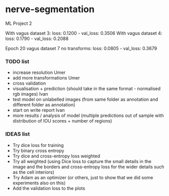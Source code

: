 # nerve-segmentation
ML Project 2


With vagus dataset 3: loss: 0.1200 - val_loss: 0.3506
With vagus dataset 4: loss: 0.1790 - val_loss: 0.2088


Epoch 20 vagus dataset 7 no transforms: loss: 0.0805 - val_loss: 0.3679


### TODO list
* increase resolution Umer
* add more transformations Umer
* cross validation 
* visualisation + prediction (should take in the same format - normalised rgb images) Ivan
* test model on unlabelled images (from same folder as annotation and different folder as annotation)
* start on write report Ivan
* more results / analysis of model (multiple predictions out of sample with distribution of IOU scores + number of regions)

### IDEAS list
* Try dice loss for training
* Try binary cross entropy
* Try dice and cross-entropy loss weighted 
* Try all weighted
(using Dice loss to capture the small details in the image and the borders 
and cross-entropy loss for the wider details such as the cell interiors)
* Try Adam as an optimizer (or others, just to show that we did some experiments also on this)
* Add the validation loss to the plots